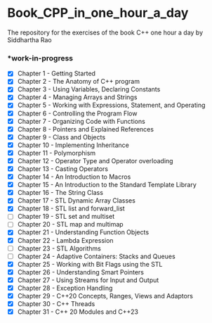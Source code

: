 # Book_CPP_in_one_hour_a_day
The repository for the exercises of the book C++ one hour a day by Siddhartha Rao


### *work-in-progress

- [x] Chapter 1 - Getting Started
- [x] Chapter 2 - The Anatomy of C++ program
- [x] Chapter 3 - Using Variables, Declaring Constants
- [x] Chapter 4 - Managing Arrays and Strings
- [x] Chapter 5 - Working with Expressions, Statement, and Operating 
- [x] Chapter 6 - Controlling the Program Flow
- [x] Chapter 7 - Organizing Code with Functions 
- [x] Chapter 8 - Pointers and Explained References 
- [x] Chapter 9 - Class and Objects
- [x] Chapter 10 - Implementing Inheritance 
- [x] Chapter 11 - Polymorphism
- [x] Chapter 12 - Operator Type and Operator overloading 
- [x] Chapter 13 - Casting Operators
- [x] Chapter 14 - An Introduction to Macros
- [x] Chapter 15 - An Introduction to the Standard Template Library
- [x] Chapter 16 - The String Class
- [x] Chapter 17 - STL Dynamic Array Classes
- [x] Chapter 18 - STL list and forward_list
- [ ] Chapter 19 - STL set and multiset
- [ ] Chapter 20 - STL map and multimap
- [x] Chapter 21 - Understanding Function Objects
- [x] Chapter 22 - Lambda Expression
- [ ] Chapter 23 - STL Algorithms 
- [ ] Chapter 24 - Adaptive Containers: Stacks and Queues 
- [x] Chapter 25 - Working with Bit Flags using the STL
- [x] Chapter 26 - Understanding Smart Pointers
- [x] Chapter 27 - Using Streams for Input and Output 
- [x] Chapter 28 - Exception Handling 
- [x] Chapter 29 - C++20 Concepts, Ranges, Views and Adaptors
- [x] Chapter 30 - C++ Threads
- [x] Chapter 31 - C++ 20 Modules and C++23
